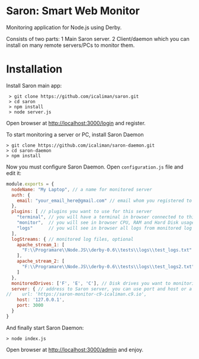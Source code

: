 Saron: Smart Web Monitor
==================

Monitoring application for Node.js using Derby.

Consists of two parts:
1 Main Saron server.
2 Client/daemon which you can install on many remote servers/PCs to monitor them.

Installation
==================

Install Saron main app:

     > git clone https://github.com/icaliman/saron.git
     > cd saron
     > npm install
     > node server.js

Open browser at [http://localhost:3000/login](http://localhost:3000/login) and register.

To start monitoring a server or PC, install Saron Daemon

    > git clone https://github.com/icaliman/saron-daemon.git
    > cd saron-daemon
    > npm install

Now you must configure Saron Daemon. Open `configuration.js` file and edit it:

```js
module.exports = {
  nodeName: "My Laptop", // a name for monitored server
  auth: {
    email: "your_email_here@gmail.com" // email whom you registered to Saron app
  },
  plugins: [ // plugins you want to use for this server
    "terminal", // you will have a terminal in browser connected to this server, useful for remote control
    "monitor",  // you will see in browser CPU, RAM and Hard Disk usage
    "logs"      // you will see in browser all logs from monitored log files
  ],
  logStreams: { // monitored log files, optional
    apache_stream_1: [
      "F:\\Programare\\Node.JS\\derby-0.6\\tests\\logs\\test_logs.txt"
    ],
    apache_stream_2: [
      "F:\\Programare\\Node.JS\\derby-0.6\\tests\\logs\\test_logs2.txt"
    ]
  },
  monitoredDrives: ['F', 'E', 'C'], // Disk drives you want to monitorize, on linux use '/'
  server: { // address to Saron server, you can use port and host or a full url
//    url: 'https://saron-monitor-c9-icaliman.c9.io',
    host: '127.0.0.1',
    port: 3000
  }
}
```

And finally start Saron Daemon:

    > node index.js

Open browser at [http://localhost:3000/admin](http://localhost:3000/admin) and enjoy.